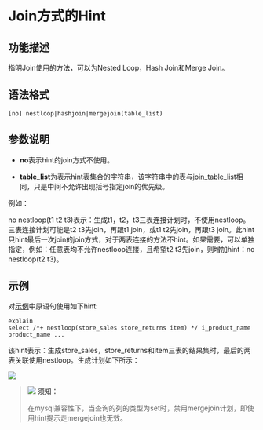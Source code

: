 # Join方式的Hint<a name="ZH-CN_TOPIC_0289899985"></a>

## 功能描述<a name="zh-cn_topic_0283137375_zh-cn_topic_0237121534_section290819468377"></a>

指明Join使用的方法，可以为Nested Loop，Hash Join和Merge Join。

## 语法格式<a name="zh-cn_topic_0283137375_zh-cn_topic_0237121534_section3654114133815"></a>

```
[no] nestloop|hashjoin|mergejoin(table_list)
```

## 参数说明<a name="zh-cn_topic_0283137375_zh-cn_topic_0237121534_section35948678143011"></a>

-   **no**表示hint的join方式不使用。

-   **table\_list**为表示hint表集合的字符串，该字符串中的表与[join\_table\_list](Join顺序的Hint.md#zh-cn_topic_0283136909_zh-cn_topic_0237121533_section1280444714345)相同，只是中间不允许出现括号指定join的优先级。

例如：

no nestloop\(t1 t2 t3\)表示：生成t1，t2，t3三表连接计划时，不使用nestloop。三表连接计划可能是t2 t3先join，再跟t1 join，或t1 t2先join，再跟t3 join。此hint只hint最后一次join的join方式，对于两表连接的方法不hint。如果需要，可以单独指定，例如：任意表均不允许nestloop连接，且希望t2 t3先join，则增加hint：no nestloop\(t2 t3\)。

## 示例<a name="zh-cn_topic_0283137375_zh-cn_topic_0237121534_section1127715590585"></a>

对[示例](Plan-Hint调优概述.md#zh-cn_topic_0283137554_zh-cn_topic_0237121532_section671421102912)中原语句使用如下hint:

```
explain
select /*+ nestloop(store_sales store_returns item) */ i_product_name product_name ...
```

该hint表示：生成store\_sales，store\_returns和item三表的结果集时，最后的两表关联使用nestloop。生成计划如下所示：

![](figures/zh-cn_image_0289899972.png)

>![](public_sys-resources/icon-notice.gif) **须知：**
>
>在mysql兼容性下，当查询的列的类型为set时，禁用mergejoin计划，即使用hint提示走mergejoin也无效。
